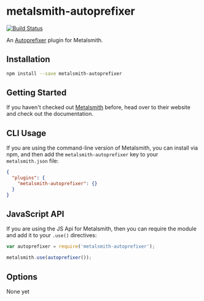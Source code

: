 metalsmith-autoprefixer
===============

[![Build Status](https://travis-ci.org/esundahl/metalsmith-autoprefixer.svg?branch=master)](https://travis-ci.org/esundahl/metalsmith-autoprefixer)


An [Autoprefixer](https://github.com/ai/autoprefixer) plugin for Metalsmith.

## Installation

```sh
npm install --save metalsmith-autoprefixer
```

## Getting Started

If you haven't checked out [Metalsmith](http://metalsmith.io/) before, head over to their website and check out the
documentation.

## CLI Usage

If you are using the command-line version of Metalsmith, you can install via npm, and then add the
`metalsmith-autoprefixer` key to your `metalsmith.json` file:

```json
{
  "plugins": {
    "metalsmith-autoprefixer": {}
  }
}
```

## JavaScript API

If you are using the JS Api for Metalsmith, then you can require the module and add it to your
`.use()` directives:

```js
var autoprefixer = require('metalsmith-autoprefixer');

metalsmith.use(autoprefixer());
```

## Options

None yet
